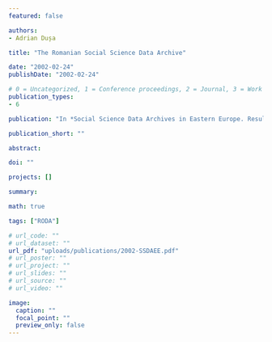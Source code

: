```yaml
---
featured: false

authors:
- Adrian Dușa

title: "The Romanian Social Science Data Archive"

date: "2002-02-24"
publishDate: "2002-02-24"

# 0 = Uncategorized, 1 = Conference proceedings, 2 = Journal, 3 = Work in progress, 4 = Technical report, 5 = Book, 6 = Book chapter
publication_types:
- 6

publication: "In *Social Science Data Archives in Eastern Europe. Results, Potentials and Prospects of the Archival Development*"

publication_short: ""

abstract: 

doi: ""

projects: []

summary:

math: true

tags: ["RODA"]

# url_code: ""
# url_dataset: ""
url_pdf: "uploads/publications/2002-SSDAEE.pdf"
# url_poster: ""
# url_project: ""
# url_slides: ""
# url_source: ""
# url_video: ""

image:
  caption: ""
  focal_point: ""
  preview_only: false
---
```

